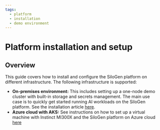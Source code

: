 ```yaml
---
tags:
  - platform
  - installation
  - demo environment
---
```


# Platform installation and setup

## Overview

This guide covers how to install and configure the SiloGen platform on different infrastructure. The following infrastructure is supported:

- **On-premises environment:** This includes setting up a one-node demo cluster with built-in storage and secrets management. The main use case is to quickly get started running AI workloads on the SiloGen platform. See the installation article [here](./demo-environment.md).
- **Azure cloud with AKS:** See instructions on how to set up a virtual machine with Instinct MI300X and the SiloGen platform on Azure cloud [here](https://instinct.docs.amd.com/projects/instinct-azure/latest/mi300x.html)
